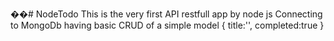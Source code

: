 ��#   N o d e T o d o 
This is the very first API restfull app by node js
Connecting to MongoDb having basic CRUD of a simple model
{
  title:'',
  completed:true
}

 
 
